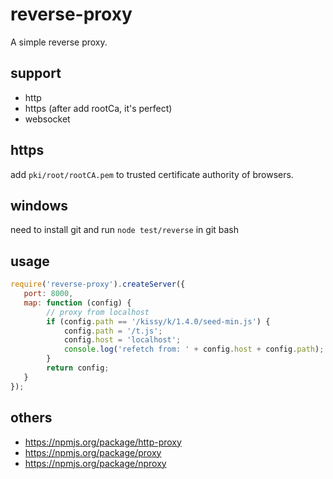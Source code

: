 reverse-proxy
=============

A simple reverse proxy.


support
---------------------

* http
* https (after add rootCa, it's perfect)
* websocket

https
-------------------------------

add ``pki/root/rootCA.pem`` to trusted certificate authority of browsers.

windows
--------------------------

need to install git and run ``node test/reverse`` in git bash

usage
----------------------------

``` javascript
require('reverse-proxy').createServer({
   port: 8000,
   map: function (config) {
        // proxy from localhost
        if (config.path == '/kissy/k/1.4.0/seed-min.js') {
            config.path = '/t.js';
            config.host = 'localhost';
            console.log('refetch from: ' + config.host + config.path);
        }
        return config;
   }
});
```

others
--------------------------------------

* https://npmjs.org/package/http-proxy
* https://npmjs.org/package/proxy
* https://npmjs.org/package/nproxy